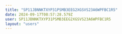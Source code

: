 ```yaml
---
title: "SP11JBNNKTXYP31PSMB3EEG2XGSVS23A6WPFBC1R5"
date: 2024-09-17T08:57:28.579Z
user: SP11JBNNKTXYP31PSMB3EEG2XGSVS23A6WPFBC1R5
layout: "users"
---
```

    
